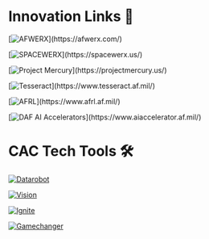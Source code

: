 # Innovation Links 🔗

[![AFWERX](https://img.shields.io/badge/-AFWERX-blue?style=for-the-badge&logo=data:image/svg+xml;base64,...)](https://afwerx.com/)

[![SPACEWERX](https://img.shields.io/badge/-SPACEWERX-blue?style=for-the-badge&logo=data:image/svg+xml;base64,...)](https://spacewerx.us/)

[![Project Mercury](https://img.shields.io/badge/-Project%20Mercury-blue?style=for-the-badge&logo=data:image/svg+xml;base64,...)](https://projectmercury.us/)

[![Tesseract](https://img.shields.io/badge/-Tesseract-blue?style=for-the-badge&logo=data:image/svg+xml;base64,...)](https://www.tesseract.af.mil/)

[![AFRL](https://img.shields.io/badge/-AFRL-blue?style=for-the-badge&logo=data:image/svg+xml;base64,...)](https://www.afrl.af.mil/)

[![DAF AI Accelerators](https://img.shields.io/badge/-DAF%20AI%20Accelerators-blue?style=for-the-badge&logo=data:image/svg+xml;base64,...)](https://www.aiaccelerator.af.mil/)

# CAC Tech Tools 🛠️
[![Datarobot](https://img.shields.io/badge/-Datarobot%20-purple?style=for-the-badge)](https://datarobot.advana.data.mil/new)

[![Vision](https://img.shields.io/badge/-Vision%20-purple?style=for-the-badge)](https://vision.il4.afwerx.dso.mil/initiatives/explore)

[![Ignite](https://img.shields.io/badge/-Ignite%20-purple?style=for-the-badge)](https://ignite.afwerx.com/signin)

[![Gamechanger](https://img.shields.io/badge/-Gamechanger%20-purple?style=for-the-badge)](https://gamechanger.advana.data.mil/)


